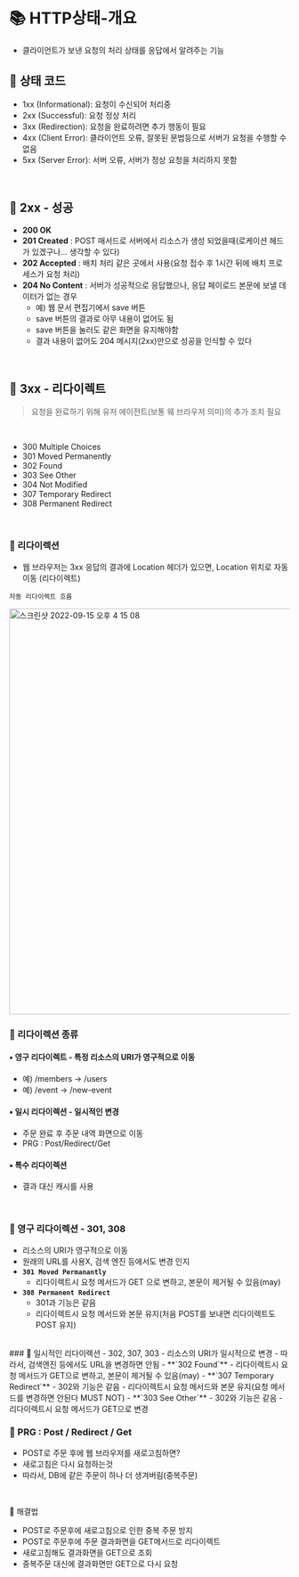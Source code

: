 # 📚 HTTP상태-개요
- 클라이언트가 보낸 요청의 처리 상태를 응답에서 알려주는 기능

## 🔎 상태 코드
- 1xx (Informational): 요청이 수신되어 처리중
- 2xx (Successful): 요청 정상 처리
- 3xx (Redirection): 요청을 완료하려면 추가 행동이 필요
- 4xx (Client Error): 클라이언트 오류, 잘못된 문법등으로 서버가 요청을 수행할 수 없음
- 5xx (Server Error): 서버 오류, 서버가 정상 요청을 처리하지 못함

<br>

## 🔎 2xx - 성공
- **200 OK**
- **201 Created** : POST 매서드로 서버에서 리소스가 생성 되었을때(로케이션 헤드가 있겠구나... 생각할 수 있다)
- **202 Accepted** : 배치 처리 같은 곳에서 사용(요청 접수 후 1시간 뒤에 배치 프로세스가 요청 처리)
- **204 No Content** : 서버가 성공적으로 응답했으나, 응답 페이로드 본문에 보낼 데이터가 없는 경우
  - 예) 웹 문서 편집기에서 save 버튼
  - save 버튼의 결과로 아무 내용이 없어도 됨
  - save 버튼을 눌러도 같은 화면을 유지해야함
  - 결과 내용이 없어도 204 메시지(2xx)만으로 성공을 인식할 수 있다   

<br>

## 🔎 3xx - 리다이렉트
> 요청을 완료하기 위해 유저 에이전트(보통 웨 브라우저 의미)의 추가 조치 필요

<br>

- 300 Multiple Choices
- 301 Moved Permanently
- 302 Found
- 303 See Other
- 304 Not Modified
- 307 Temporary Redirect
- 308 Permanent Redirect

<br>

### 📌 리다이렉션
- 웹 브라우저는 3xx 응답의 결과에 Location 헤더가 있으면, Location 위치로 자동 이동 (리다이렉트)

`자동 리다이렉트 흐름`  <br>

<img width="729" alt="스크린샷 2022-09-15 오후 4 15 08" src="https://user-images.githubusercontent.com/101084642/190339396-dc02d85d-5729-488c-a559-7360508e2f19.png">

<br>

### 📌 리다이렉션 종류
#### ▪️ 영구 리다이렉트 - 특정 리소스의 URI가 영구적으로 이동
  - 예) /members → /users
  - 예) /event → /new-event
#### ▪️ 일시 리다이렉션 - 일시적인 변경
  - 주문 완료 후 주문 내역 화면으로 이동
  - PRG : Post/Redirect/Get
#### ▪️ 특수 리다이렉션
  - 결과 대신 캐시를 사용

<br>

### 📌 영구 리다이렉션 - 301, 308
- 리소스의 URI가 영구적으로 이동
- 원래의 URL를 사용X, 검색 엔진 등에서도 변경 인지
- **`301 Moved Permanantly`**
  - 리다이렉트시 요청 메서드가 GET 으로 변하고, 본문이 제거될 수 있음(may)
- **`308 Permanent Redirect`**
  - 301과 기능은 같음
  - 리다이렉트시 요청 메서드와 본문 유지(처음 POST를 보내면 리다이렉트도 POST 유지)

<br>
### 📌 일시적인 리다이렉션 - 302, 307, 303
- 리소스의 URI가 일시적으로 변경
- 따라서, 검색엔진 등에서도 URL을 변경하면 안됨
- **`302 Found`**
  - 리다이렉트시 요청 메서드가 GET으로 변하고, 본문이 제거될 수 있음(may)
- **`307 Temporary Redirect`**
  - 302와 기능은 같음
  - 리다이렉트시 요청 메서드와 본문 유지(요청 메서드를 변경하면 안된다 MUST NOT)
- **`303 See Other`**
  - 302와 기능은 같음
  - 리다이렉트시 요청 메서드가 GET으로 변경   

<br>

### 📌 PRG : Post / Redirect / Get
- POST로 주문 후에 웹 브라우저를 새로고침하면?
- 새로고침은 다시 요청하는것
- 따라서, DB에 같은 주문이 하나 더 생겨버림(중복주문)


<br>


🌟 해결법
- POST로 주문후에 새로고침으로 인한 중복 주문 방지
- POST로 주문후에 주문 결과화면을 GET메서드로 리다이렉트
- 새로고침해도 결과화면을 GET으로 조회
- 중복주문 대신에 결과화면만 GET으로 다시 요청

<br>



